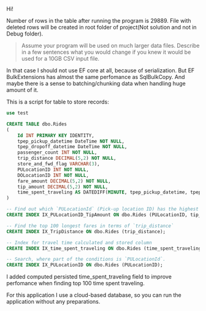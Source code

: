 Hi!

Number of rows in the table after running the program is 29889.
File with deleted rows will be created in root folder of project(Not solution and not in Debug folder). 

 > Assume your program will be used on much larger data files. Describe in a few sentences what you would change if you knew it would be used for a 10GB CSV input file.

In that case I should not use EF core at all, because of serialization. But EF BulkExtensions has almost  the same perfomance as SqlBulkCopy. And maybe there is a sense to batching/chunking data when handling huge amount of it.

This is a script for table to store records:

```sql
use test

CREATE TABLE dbo.Rides
(
	Id INT PRIMARY KEY IDENTITY,
	tpep_pickup_datetime DateTime NOT NULL,
	tpep_dropoff_datetime DateTime NOT NULL,
	passenger_count INT NOT NULL,
	trip_distance DECIMAL(5,2) NOT NULL,
	store_and_fwd_flag VARCHAR(3),
	PULocationID INT NOT NULL,
	DOLocationID INT NOT NULL,
	fare_amount DECIMAL(5,2) NOT NULL,
	tip_amount DECIMAL(5,2) NOT NULL,
	time_spent_traveling AS DATEDIFF(MINUTE, tpep_pickup_datetime, tpep_dropoff_datetime) PERSISTED 	
)

-- Find out which `PULocationId` (Pick-up location ID) has the highest tip_amount on average.
CREATE INDEX IX_PULocationID_TipAmount ON dbo.Rides (PULocationID, tip_amount);

-- Find the top 100 longest fares in terms of `trip_distance`
CREATE INDEX IX_TripDistance ON dbo.Rides (trip_distance);

-- Index for travel time calculated and stored column
CREATE INDEX IX_time_spent_traveling ON dbo.Rides (time_spent_traveling);

-- Search, where part of the conditions is `PULocationId`.
CREATE INDEX IX_PULocationID ON dbo.Rides (PULocationID);

```

I added computed persisted time_spent_traveling  field to improve perfomance when finding top 100 time spent traveling.

For this application I use a cloud-based database, so you can run the application without any preparations.
